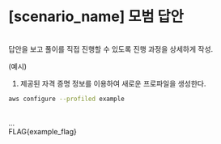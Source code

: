 # [scenario_name] 모범 답안
<br/> 
답안을 보고 풀이를 직접 진행할 수 있도록 진행 과정을 상세하게 작성.
<br/>

(예시)
1. 제공된 자격 증명 정보를 이용하여 새로운 프로파일을 생성한다.
```bash
aws configure --profiled example
```
<br/>
...
<br/>
FLAG{example_flag}


